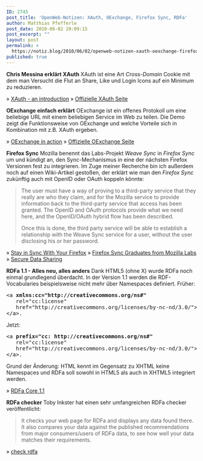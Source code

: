 ```yaml
---
ID: 2745
post_title: 'OpenWeb-Notizen: XAuth, OExchange, Firefox Sync, RDFa'
author: Matthias Pfefferle
post_date: 2010-06-02 20:09:15
post_excerpt: ""
layout: post
permalink: >
  https://notiz.blog/2010/06/02/openweb-notizen-xauth-oexchange-firefox-sync-rdfa/
published: true
---
```

<strong>Chris Messina erklärt XAuth</strong>
XAuth ist eine Art <em>Cross-Domain</em> Cookie mit dem man Versucht die Flut an Share, Like und Login Icons auf ein Minimum zu reduzieren.

<object type="application/x-shockwave-flash" style="width:480px; height:360px" data="http://vimeo.com/moogaloop.swf?clip_id=12121710&amp;server=vimeo.com&amp;show_title=0&amp;show_byline=0&amp;show_portrait=0&amp;color=00ADEF&amp;fullscreen=1"><param name="movie" value="http://vimeo.com/moogaloop.swf?clip_id=12121710&amp;server=vimeo.com&amp;show_title=0&amp;show_byline=0&amp;show_portrait=0&amp;color=00ADEF&amp;fullscreen=1"></param><param name="allowfullscreen" value="true" /><param name="allowscriptaccess" value="always" /><param name="movie" value="http://vimeo.com/moogaloop.swf?clip_id=12121710&amp;server=vimeo.com&amp;show_title=0&amp;show_byline=0&amp;show_portrait=0&amp;color=00ADEF&amp;fullscreen=1" /></object>

&raquo; <a href="http://vimeo.com/12121710">XAuth - an introduction</a>
&raquo; <a href="http://xauth.org">Offizielle XAuth Seite</a>

<strong>OExchange einfach erklärt</strong>
OExchange ist ein offenes Protokoll um eine beliebige URL mit einem beliebigen Service im Web zu teilen. Die Demo zeigt die Funktionsweise von OExchange und welche Vorteile sich in Kombination mit z.B. XAuth ergeben.

<object type="application/x-shockwave-flash" style="width:480px; height:290px" data="http://www.youtube.com/v/Be9ArGBUTco"><param name="movie" value="http://www.youtube.com/v/Be9ArGBUTco"></param><param name="allowFullScreen" value="true"></param><param name="allowscriptaccess" value="always"></param></object>

&raquo; <a href="http://www.oexchange.org/demo/">OExchange in action</a>
&raquo; <a href="http://www.oexchange.org/">Offizielle OExchange Seite</a>

<strong>Firefox Sync</strong>
Mozilla benennt das Labs-Projekt <em>Weave Sync</em> in <em>Firefox Sync</em> um und kündigt an, den Sync-Mechanismus in eine der nächsten Firefox Versionen fest zu integrieren. Im Zuge meiner Recherche bin ich außerdem noch auf einen Wiki-Artikel gestoßen, der erklärt wie man den <em>Firefox Sync</em> zukünftig auch mit OpenID oder OAuth koppeln könnte:

<blockquote>The user must have a way of proving to a third-party service that they really are who they claim, and for the Mozilla service to provide information back to the third-party service that access has been granted. The OpenID and OAuth protocols provide what we need here, and the OpenID/OAuth hybrid flow has been described.

Once this is done, the third party service will be able to establish a relationship with the Weave Sync service for a user, without the user disclosing his or her password.</blockquote>

&raquo; <a href="http://www.mozilla.com/en/firefox/sync/">Stay in Sync With Your Firefox</a>
&raquo; <a href="http://mozillalabs.com/blog/2010/06/firefox-sync-graduates-from-mozilla-labs/">Firefox Sync Graduates from Mozilla Labs</a>
&raquo; <a href="https://wiki.mozilla.org/Labs/Weave/Developer/SecureDataSharing">Secure Data Sharing</a>

<strong>RDFa 1.1 - Alles neu, alles anders</strong>
Dank HTML5 (ohne X) wurde RDFa noch einmal grundlegend überdacht. In der Version 1.1 werden die RDF-Vocabularies beispielsweise nicht mehr über Namespaces definiert. Früher:

<pre class="example">&lt;a <strong>xmlns:cc="http://creativecommons.org/ns#"</strong>
   rel="cc:license"
   href="http://creativecommons.org/licenses/by-nc-nd/3.0/"&gt;
&lt;/a&gt;.</pre>

Jetzt:

<pre class="example">&lt;a <strong>prefix="cc: http://creativecommons.org/ns#"</strong>
   rel="cc:license"
   href="http://creativecommons.org/licenses/by-nc-nd/3.0/"&gt;
&lt;/a&gt;.</pre>

Grund der Änderung: HTML kennt im Gegensatz zu XHTML keine Namespaces und RDFa soll sowohl in HTML5 als auch in XHTML5 integriert werden.

&raquo; <a href="http://www.w3.org/TR/rdfa-core/">RDFa Core 1.1</a>

<strong>RDFa checker</strong>
Toby Inkster hat einen sehr umfangreichen RDFa checker veröffentlicht:

<blockquote>It checks your web page for RDFa  and displays any data found there. It also compares your data against the published recommendations from major consumers/users of RDFa data, to see how well your data matches their requirements.</blockquote>

&raquo; <a href="http://check.rdfa.info/">check rdfa</a>
